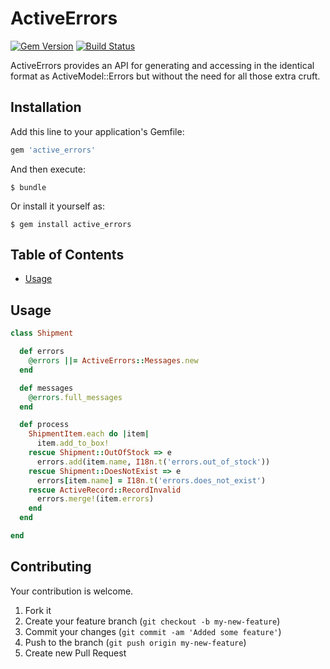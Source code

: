 # ActiveErrors

[![Gem Version](https://badge.fury.io/rb/active_errors.svg)](http://badge.fury.io/rb/active_errors)
[![Build Status](https://travis-ci.org/drexed/active_errors.svg?branch=master)](https://travis-ci.org/drexed/active_errors)

ActiveErrors provides an API for generating and accessing in the identical format as ActiveModel::Errors but without the need for all those extra cruft.

## Installation

Add this line to your application's Gemfile:

```ruby
gem 'active_errors'
```

And then execute:

    $ bundle

Or install it yourself as:

    $ gem install active_errors

## Table of Contents

* [Usage](#usage)

## Usage

```ruby
class Shipment

  def errors
    @errors ||= ActiveErrors::Messages.new
  end

  def messages
    @errors.full_messages
  end

  def process
    ShipmentItem.each do |item|
      item.add_to_box!
    rescue Shipment::OutOfStock => e
      errors.add(item.name, I18n.t('errors.out_of_stock'))
    rescue Shipment::DoesNotExist => e
      errors[item.name] = I18n.t('errors.does_not_exist')
    rescue ActiveRecord::RecordInvalid
      errors.merge!(item.errors)
    end
  end

end
```

## Contributing

Your contribution is welcome.

1. Fork it
2. Create your feature branch (`git checkout -b my-new-feature`)
3. Commit your changes (`git commit -am 'Added some feature'`)
4. Push to the branch (`git push origin my-new-feature`)
5. Create new Pull Request

